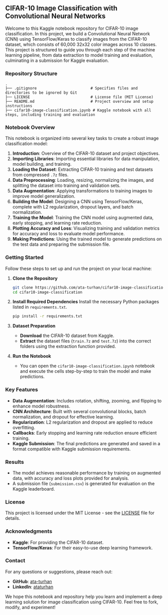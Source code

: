 ## CIFAR-10 Image Classification with Convolutional Neural Networks

Welcome to this Kaggle notebook repository for CIFAR-10 image classification. In this project, we build a Convolutional Neural Network (CNN) using TensorFlow/Keras to classify images from the CIFAR-10 dataset, which consists of 60,000 32x32 color images across 10 classes. This project is structured to guide you through each step of the machine learning pipeline, from data extraction to model training and evaluation, culminating in a submission for Kaggle evaluation.

### Repository Structure

```
.
├── .gitignore                        # Specifies files and directories to be ignored by Git
├── LICENSE                           # License file (MIT License)
├── README.md                         # Project overview and setup instructions
├── cifar10-image-classification.ipynb # Kaggle notebook with all steps, including training and evaluation
```

### Notebook Overview

This notebook is organized into several key tasks to create a robust image classification model:

1. **Introduction**: Overview of the CIFAR-10 dataset and project objectives.
2. **Importing Libraries**: Importing essential libraries for data manipulation, model building, and training.
3. **Loading the Dataset**: Extracting CIFAR-10 training and test datasets from compressed `.7z` files.
4. **Data Preprocessing**: Loading, resizing, normalizing the images, and splitting the dataset into training and validation sets.
5. **Data Augmentation**: Applying transformations to training images to improve model generalization.
6. **Building the Model**: Designing a CNN using TensorFlow/Keras, complete with L2 regularization, dropout layers, and batch normalization.
7. **Training the Model**: Training the CNN model using augmented data, early stopping, and learning rate reduction.
8. **Plotting Accuracy and Loss**: Visualizing training and validation metrics for accuracy and loss to evaluate model performance.
9. **Making Predictions**: Using the trained model to generate predictions on the test data and preparing the submission file.

### Getting Started

Follow these steps to set up and run the project on your local machine:

1. **Clone the Repository**
   ```bash
   git clone https://github.com/ata-turhan/cifar10-image-classification.git
   cd cifar10-image-classification
   ```

2. **Install Required Dependencies**
   Install the necessary Python packages listed in `requirements.txt`.
   ```bash
   pip install -r requirements.txt
   ```

3. **Dataset Preparation**
   - **Download** the CIFAR-10 dataset from Kaggle.
   - **Extract** the dataset files (`train.7z` and `test.7z`) into the correct folders using the extraction function provided.

4. **Run the Notebook**
   - You can open the `cifar10-image-classification.ipynb` notebook and execute the cells step-by-step to train the model and make predictions.

### Key Features
- **Data Augmentation**: Includes rotation, shifting, zooming, and flipping to enhance model robustness.
- **CNN Architecture**: Built with several convolutional blocks, batch normalization, and dropout for effective learning.
- **Regularization**: L2 regularization and dropout are applied to reduce overfitting.
- **Callbacks**: Early stopping and learning rate reduction ensure efficient training.
- **Kaggle Submission**: The final predictions are generated and saved in a format compatible with Kaggle submission requirements.

### Results
- The model achieves reasonable performance by training on augmented data, with accuracy and loss plots provided for analysis.
- A submission file (`submission.csv`) is generated for evaluation on the Kaggle leaderboard.

### License
This project is licensed under the MIT License - see the [LICENSE](LICENSE) file for details.

### Acknowledgments
- **Kaggle**: For providing the CIFAR-10 dataset.
- **TensorFlow/Keras**: For their easy-to-use deep learning framework.

### Contact
For any questions or suggestions, please reach out:
- **GitHub**: [ata-turhan](https://github.com/ata-turhan)
- **LinkedIn**: [ataturhan](https://www.linkedin.com/in/ataturhan/)

We hope this notebook and repository help you learn and implement a deep learning solution for image classification using CIFAR-10. Feel free to fork, modify, and experiment!

